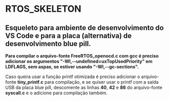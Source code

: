 # RTOS_SKELETON
## Esqueleto para ambiente de desenvolvimento do VS Code e para a placa (alternativa) de desenvolvimento blue pill.

**Para compilar o arquivo-fonte FreeRTOS_openocd.c com gcc é preciso adicionar os argumentos "-Wl,--undefined=uxTopUsedPriority" em LDFLAGS, sem aspas, se estiver usando "-Wl,--gc-sections".**

Caso queira usar a função printf otimizada é preciso adicionar o arquivo-fonte **tiny_printf.c** para compilação, e se quiser usar o printf com a saída USB da placa blue pill, descomente as linhas **40**, **42** e **86** do arquivo-fonte **syscall.c** e o adicione para compilação também.
